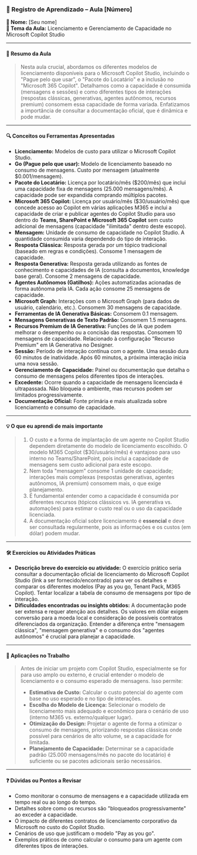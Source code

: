 ### 📘 Registro de Aprendizado – Aula [Número]

**👤 Nome:** [Seu nome]   
**🎯 Tema da Aula:** Licenciamento e Gerenciamento de Capacidade no Microsoft Copilot Studio

---

#### 📝 Resumo da Aula
> Nesta aula crucial, abordamos os diferentes modelos de licenciamento disponíveis para o Microsoft Copilot Studio, incluindo o "Pague pelo que usar", o "Pacote do Locatário" e a inclusão no "Microsoft 365 Copilot". Detalhamos como a capacidade é consumida (mensagens e sessões) e como diferentes tipos de interações (respostas clássicas, generativas, agentes autônomos, recursos premium) consomem essa capacidade de forma variada. Enfatizamos a importância de consultar a documentação oficial, que é dinâmica e pode mudar.

---

#### 🔍 Conceitos ou Ferramentas Apresentadas
- **Licenciamento:** Modelos de custo para utilizar o Microsoft Copilot Studio.
- **Go (Pague pelo que usar):** Modelo de licenciamento baseado no consumo de mensagens. Custo por mensagem (atualmente $0.001/mensagem).
- **Pacote do Locatário:** Licença por locatário/mês ($200/mês) que inclui uma capacidade fixa de mensagens (25.000 mensagens/mês). A capacidade pode ser expandida comprando múltiplos pacotes.
- **Microsoft 365 Copilot:** Licença por usuário/mês ($30/usuário/mês) que concede acesso ao Copilot em várias aplicações M365 e inclui a capacidade de criar e publicar agentes do Copilot Studio para uso dentro do **Teams, SharePoint e Microsoft 365 Copilot** sem custo adicional de mensagens (capacidade "ilimitada" dentro deste escopo).
- **Mensagem:** Unidade de consumo de capacidade no Copilot Studio. A quantidade consumida varia dependendo do tipo de interação.
- **Resposta Clássica:** Resposta gerada por um tópico tradicional (baseado em regras e condições). Consome 1 mensagem de capacidade.
- **Resposta Generativa:** Resposta gerada utilizando as fontes de conhecimento e capacidades de IA (consulta a documentos, knowledge base geral). Consome 2 mensagens de capacidade.
- **Agentes Autônomos (Gatilhos):** Ações automatizadas acionadas de forma autônoma pela IA. Cada ação consome 25 mensagens de capacidade.
- **Microsoft Graph:** Interações com o Microsoft Graph (para dados de usuário, calendário, etc.). Consomem 30 mensagens de capacidade.
- **Ferramentas de IA Generativa Básicas:** Consomem 0.1 mensagem.
- **Mensagens Generativas de Texto Padrão:** Consomem 1.5 mensagens.
- **Recursos Premium de IA Generativa:** Funções de IA que podem melhorar o desempenho ou a concisão das respostas. Consomem 10 mensagens de capacidade. Relacionado à configuração "Recurso Premium" em IA Generativa no Designer.
- **Sessão:** Período de interação contínua com o agente. Uma sessão dura 60 minutos de inatividade. Após 60 minutos, a próxima interação inicia uma nova sessão.
- **Gerenciamento de Capacidade:** Painel ou documentação que detalha o consumo de mensagens pelos diferentes tipos de interações.
- **Excedente:** Ocorre quando a capacidade de mensagens licenciada é ultrapassada. Não bloqueia o ambiente, mas recursos podem ser limitados progressivamente.
- **Documentação Oficial:** Fonte primária e mais atualizada sobre licenciamento e consumo de capacidade.

---

#### 💡 O que eu aprendi de mais importante
> 1.  O custo e a forma de implantação de um agente no Copilot Studio dependem diretamente do modelo de licenciamento escolhido. O modelo M365 Copilot ($30/usuário/mês) é vantajoso para uso interno no Teams/SharePoint, pois inclui a capacidade de mensagens sem custo adicional para este escopo.
> 2.  Nem toda "mensagem" consome 1 unidade de capacidade; interações mais complexas (respostas generativas, agentes autônomos, IA premium) consomem mais, o que exige planejamento.
> 3.  É fundamental entender como a capacidade é consumida por diferentes recursos (tópicos clássicos vs. IA generativa vs. automações) para estimar o custo real ou o uso da capacidade licenciada.
> 4.  A documentação oficial sobre licenciamento é **essencial** e deve ser consultada regularmente, pois as informações e os custos (em dólar) podem mudar.

---

#### 🛠 Exercícios ou Atividades Práticas
- **Descrição breve do exercício ou atividade:** O exercício prático seria consultar a documentação oficial de licenciamento do Microsoft Copilot Studio (link a ser fornecido/encontrado) para ver os detalhes e comparar os diferentes modelos (Pay as you go, Tenant Pack, M365 Copilot). Tentar localizar a tabela de consumo de mensagens por tipo de interação.
- **Dificuldades encontradas ou insights obtidos:** A documentação pode ser extensa e requer atenção aos detalhes. Os valores em dólar exigem conversão para a moeda local e consideração de possíveis contratos diferenciados da organização. Entender a diferença entre "mensagem clássica", "mensagem generativa" e o consumo dos "agentes autônomos" é crucial para planejar a capacidade.

---

#### 📌 Aplicações no Trabalho
> Antes de iniciar um projeto com Copilot Studio, especialmente se for para uso amplo ou externo, é crucial entender o modelo de licenciamento e o consumo esperado de mensagens. Isso permite:
> - **Estimativa de Custo:** Calcular o custo potencial do agente com base no uso esperado e no tipo de interações.
> - **Escolha do Modelo de Licença:** Selecionar o modelo de licenciamento mais adequado e econômico para o cenário de uso (interno M365 vs. externo/qualquer lugar).
> - **Otimização do Design:** Projetar o agente de forma a otimizar o consumo de mensagens, priorizando respostas clássicas onde possível para cenários de alto volume, se a capacidade for limitada.
> - **Planejamento de Capacidade:** Determinar se a capacidade padrão (25.000 mensagens/mês no pacote do locatário) é suficiente ou se pacotes adicionais serão necessários.

---

#### ❓ Dúvidas ou Pontos a Revisar
- Como monitorar o consumo de mensagens e a capacidade utilizada em tempo real ou ao longo do tempo.
- Detalhes sobre como os recursos são "bloqueados progressivamente" ao exceder a capacidade.
- O impacto de diferentes contratos de licenciamento corporativo da Microsoft no custo do Copilot Studio.
- Cenários de uso que justificam o modelo "Pay as you go".
- Exemplos práticos de como calcular o consumo para um agente com diferentes tipos de interações.
